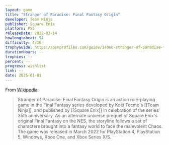 ```yaml
---
layout: game
title: "Stranger of Paradise: Final Fantasy Origin"
developer: Team Ninja
publisher: Square Enix
platform: PS5
releaseDate: 2022-03-14
howlongtobeat: 54
difficulty: 4/10
trophyGuide: https://psnprofiles.com/guide/14060-stranger-of-paradise-final-fantasy-origin-trophy-guide
durationHours: --
trophies: --
percent: --
progress: wishlist
link: --
date: 2035-01-01
---
```


From [Wikipedia](https://en.wikipedia.org/wiki/Stranger_of_Paradise:_Final_Fantasy_Origin):

> Stranger of Paradise: Final Fantasy Origin is an action role-playing game in the Final Fantasy series developed by Koei Tecmo's [[Team Ninja]], and published by [[Square Enix]] in celebration of the series' 35th anniversary. As an alternate universe prequel of Square Enix's original Final Fantasy on the NES, the storyline follows a set of characters brought into a fantasy world to face the malevolent Chaos. The game was released in March 2022 for PlayStation 4, PlayStation 5, Windows, Xbox One, and Xbox Series X/S.

